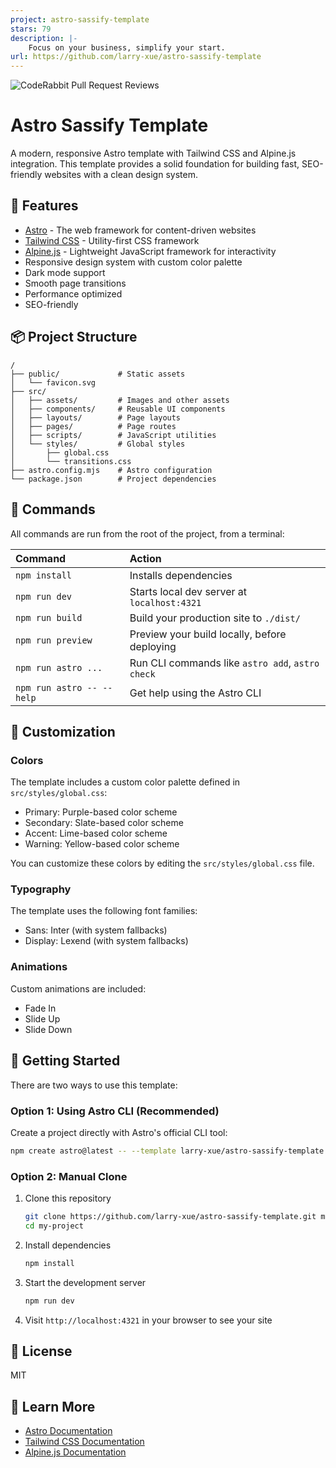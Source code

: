 ```yaml
---
project: astro-sassify-template
stars: 79
description: |-
    Focus on your business, simplify your start.
url: https://github.com/larry-xue/astro-sassify-template
---
```


![CodeRabbit Pull Request Reviews](https://img.shields.io/coderabbit/prs/github/larry-xue/astro-sassify-template?utm_source=oss&utm_medium=github&utm_campaign=larry-xue%2Fastro-sassify-template&labelColor=171717&color=FF570A&link=https%3A%2F%2Fcoderabbit.ai&label=CodeRabbit+Reviews)

# Astro Sassify Template

A modern, responsive Astro template with Tailwind CSS and Alpine.js integration. This template provides a solid foundation for building fast, SEO-friendly websites with a clean design system.

## 🚀 Features

- [Astro](https://astro.build/) - The web framework for content-driven websites
- [Tailwind CSS](https://tailwindcss.com/) - Utility-first CSS framework
- [Alpine.js](https://alpinejs.dev/) - Lightweight JavaScript framework for interactivity
- Responsive design system with custom color palette
- Dark mode support
- Smooth page transitions
- Performance optimized
- SEO-friendly

## 📦 Project Structure

```text
/
├── public/             # Static assets
│   └── favicon.svg
├── src/
│   ├── assets/         # Images and other assets
│   ├── components/     # Reusable UI components
│   ├── layouts/        # Page layouts
│   ├── pages/          # Page routes
│   ├── scripts/        # JavaScript utilities
│   └── styles/         # Global styles
│       ├── global.css
│       └── transitions.css
├── astro.config.mjs    # Astro configuration
└── package.json        # Project dependencies
```

## 🧞 Commands

All commands are run from the root of the project, from a terminal:

| Command                   | Action                                           |
| :------------------------ | :----------------------------------------------- |
| `npm install`             | Installs dependencies                            |
| `npm run dev`             | Starts local dev server at `localhost:4321`      |
| `npm run build`           | Build your production site to `./dist/`          |
| `npm run preview`         | Preview your build locally, before deploying     |
| `npm run astro ...`       | Run CLI commands like `astro add`, `astro check` |
| `npm run astro -- --help` | Get help using the Astro CLI                     |

## 🎨 Customization

### Colors

The template includes a custom color palette defined in `src/styles/global.css`:

- Primary: Purple-based color scheme
- Secondary: Slate-based color scheme
- Accent: Lime-based color scheme
- Warning: Yellow-based color scheme

You can customize these colors by editing the `src/styles/global.css` file.

### Typography

The template uses the following font families:

- Sans: Inter (with system fallbacks)
- Display: Lexend (with system fallbacks)

### Animations

Custom animations are included:
- Fade In
- Slide Up
- Slide Down

## 🚀 Getting Started

There are two ways to use this template:

### Option 1: Using Astro CLI (Recommended)

Create a project directly with Astro's official CLI tool:

```bash
npm create astro@latest -- --template larry-xue/astro-sassify-template
```

### Option 2: Manual Clone

1. Clone this repository
   ```bash
   git clone https://github.com/larry-xue/astro-sassify-template.git my-project
   cd my-project
   ```

2. Install dependencies
   ```bash
   npm install
   ```

3. Start the development server
   ```bash
   npm run dev
   ```

4. Visit `http://localhost:4321` in your browser to see your site

## 📝 License

MIT

## 👀 Learn More

- [Astro Documentation](https://docs.astro.build)
- [Tailwind CSS Documentation](https://tailwindcss.com/docs)
- [Alpine.js Documentation](https://alpinejs.dev/start-here)

